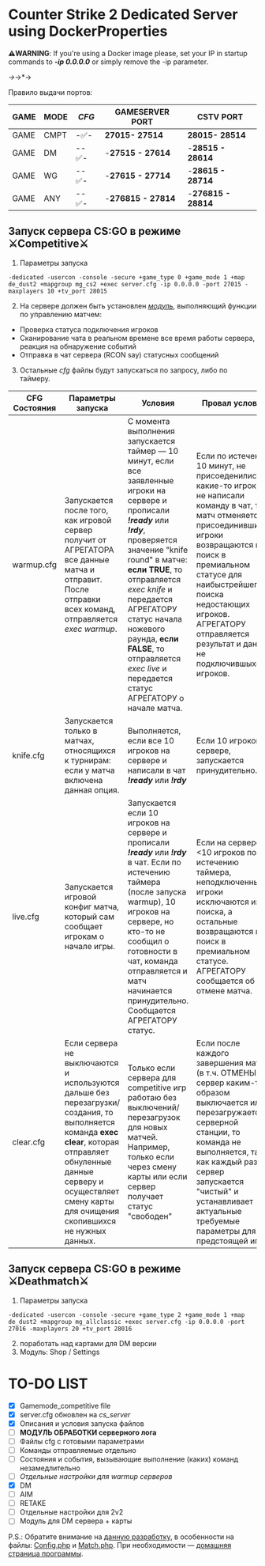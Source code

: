 # Counter Strike 2 Dedicated Server using DockerProperties

<!-- 
Command line example 
```
-dedicated -usercon -console -secure +game_type 0 +game_mode 1 +map de_dust2 +mapgroup mg_cs2 +exec server.cfg -ip 123.123.123.123 -port 27015 -maxplayers 10
```
-->
**⚠️WARNING**: If you're using a Docker image please, set your IP in startup commands to ___-ip 0.0.0.0___ or simply remove the -ip parameter. 

*→*→*→

Правило выдачи портов:

| GAME  | MODE | _CFG_ | **GAMESERVER PORT** | **CSTV PORT** |
| ----- | ---- |------ |--------- |--------- |
| GAME  | CMPT | -✅- | **27015- 27514** | **28015- 28514** |
| GAME  |  DM  |--✅- |-**27515 - 27614** |-**28515 - 28614** |
| GAME  |  WG  |--✅- |-**27615 - 27714** |-**28615 - 28714** |
| GAME  |  ANY  |--✅- |-**276815 - 27814** |-**276815 - 28814** |

##  Запуск сервера CS:GO в режиме **⚔️Competitive⚔️**   

1. Параметры запуска
```Text
-dedicated -usercon -console -secure +game_type 0 +game_mode 1 +map de_dust2 +mapgroup mg_cs2 +exec server.cfg -ip 0.0.0.0 -port 27015 -maxplayers 10 +tv_port 28015
```

2. На сервере должен быть установлен _[модуль](https://github.com/p1op1/cs2servers-cfg/blob/main/README.md#to-do-list)_, выполняющий функции по управлению матчем:
- Проверка статуса подключения игроков
- Сканирование чата в реальном времене все время работы сервера, реакция на обнаружение событий
- Отправка в чат сервера (RCON say) статусных сообщений

3. Остальные _cfg_ файлы будут запускаться по запросу, либо по таймеру.

| CFG Состояния  | Параметры запуска | Условия | Провал условий |
| -------- | -------- |-------- |-------- |
| warmup.cfg | Запускается после того, как игровой сервер получит от АГРЕГАТОРА все данные матча и отправит. После отправки всех команд, отправляется *exec warmup*. | С момента выполнения запускается таймер — 10 минут, если все заявленные игроки на сервере и прописали  ___!ready___ или ___!rdy___, проверяется значение "knife round" в матче: **если TRUE**, то отправляется *exec knife* и передается АГРЕГАТОРУ статус начала ножевого раунда, **если FALSE**, то отправляется *exec live* и передается статус АГРЕГАТОРУ о начале матча. | Если по истечению 10 минут, не присоеденились какие-то игроки и не написали команду в чат, то матч отменяется, а присоединившиеся игроки возвращаются в поиск в премиальном статусе для наибыстрейшего поиска недостающих игроков. АГРЕГАТОРУ отправляется результат и данные не подключившыхся игроков. | 
| knife.cfg | Запускается только в матчах, относящихся к турнирам: если у матча включена данная опция. |  Выполняется, если все 10 игроков на сервере и написали в чат ___!ready___ или ___!rdy___ | Если 10 игроков на сервере, запускается принудительно. |
| live.cfg | Запускается игровой конфиг матча, который сам сообщает игрокам о начале игры. | Запускается если 10 игроков на сервере и прописали ___!ready___ или ___!rdy___ в чат. Если по истечению таймера (после запуска warmup), 10 игроков на сервере, но кто-то не сообщил о готовности в чат, команда отправляется и матч начинается принудительно. Сообщается АГРЕГАТОРУ статус. | Если на сервере <10 игроков по истечению таймера, неподключенные игроки исключаются из поиска, а остальные возвращаются в поиск в премиальном статусе. АГРЕГАТОРУ сообщается об отмене матча. |
| clear.cfg | Если сервера не выключаются и используются дальше без перезагрузки/создания, то выполняется команда **exec clear**, которая отправляет обнуленные данные серверу и осуществляет смену карты для очищения скопившихся не нужных данных. |Только если сервера для competitive игр работаю без выключений/перезагрузок для новых матчей. Например, только если через смену карты или если сервер получает статус "свободен"  | Если после каждого завершения матча (в т.ч. ОТМЕНЫ), сервер каким-то образом выключается или перезагружается в серверной станции, то команда не выполняется, так как каждый раз сервер запускается "чистый" и устанавливает актуальные требуемые параметры для предстоящей игры. |


##  Запуск сервера CS:GO в режиме **⚔️Deathmatch⚔️**

1. Параметры запуска
```Text
-dedicated -usercon -console -secure +game_type 2 +game_mode 1 +map de_dust2 +mapgroup mg_allclassic +exec server.cfg -ip 0.0.0.0 -port 27016 -maxplayers 20 +tv_port 28016
```
2. поработать над картами для DM версии
3. Модуль: Shop / Settings


# TO-DO LIST 
- [x] Gamemode_competitive file
- [X] server.cfg обновлен на *cs_server*
- [X] Описания и условия запуска файлов
- [ ] **МОДУЛЬ ОБРАБОТКИ серверного лога**
- [ ] Файлы cfg с готовыми параметрами
- [ ] Команды отправляемые отдельно
- [ ] Состояния и события, вызывающие выполнение (каких) команд незамедлительно
- [ ] _Отдельные настройки для warmup серверов_
- [x]   DM
- [ ]   AIM
- [ ]   RETAKE
- [ ] Отдельные настройки для 2v2
- [ ] Модуль для DM сервера + карты

P.S.: Обратите внимание на [данную разработку](https://github.com/deStrO/eBot-CSGO/), в особенности на файлы: [Config.php](https://github.com/deStrO/eBot-CSGO/blob/master/src/eBot/Config/Config.php) и [Match.php](https://github.com/deStrO/eBot-CSGO/blob/master/src/eBot/Match/Match.php).
При необходимости — [домашняя страница программы](https://www.esport-tools.net/ebot/).


